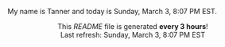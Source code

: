 My name is Tanner and today is Sunday, March 3, 8:07 PM EST.

<p align="center">This <i>README</i> file is generated <b>every 3 hours</b>!</br>Last refresh: Sunday, March 3, 8:07 PM EST<br /></p>
